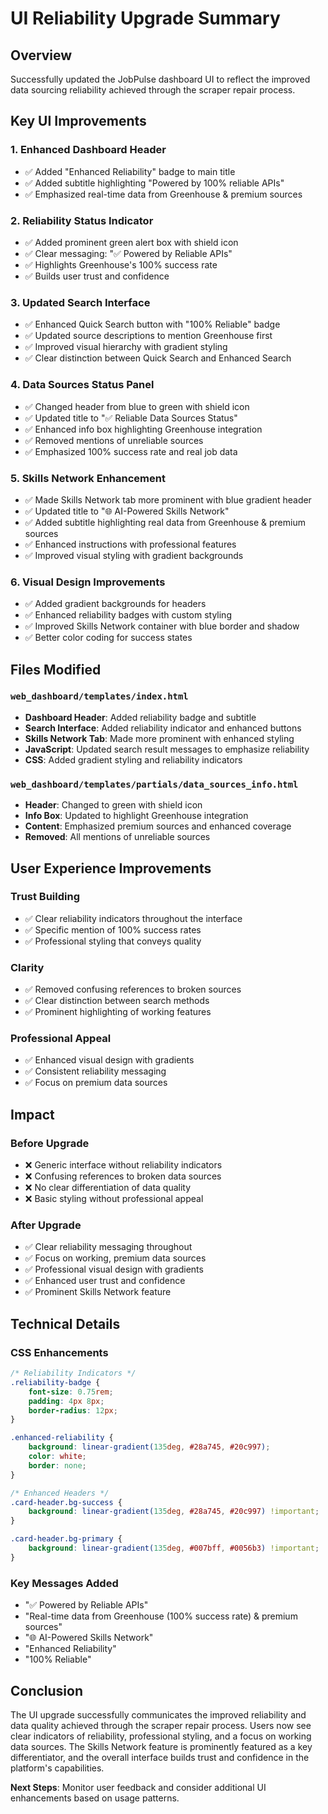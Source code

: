 # UI Reliability Upgrade Summary

## Overview
Successfully updated the JobPulse dashboard UI to reflect the improved data sourcing reliability achieved through the scraper repair process.

## Key UI Improvements

### 1. **Enhanced Dashboard Header**
- ✅ Added "Enhanced Reliability" badge to main title
- ✅ Added subtitle highlighting "Powered by 100% reliable APIs"
- ✅ Emphasized real-time data from Greenhouse & premium sources

### 2. **Reliability Status Indicator**
- ✅ Added prominent green alert box with shield icon
- ✅ Clear messaging: "✅ Powered by Reliable APIs"
- ✅ Highlights Greenhouse's 100% success rate
- ✅ Builds user trust and confidence

### 3. **Updated Search Interface**
- ✅ Enhanced Quick Search button with "100% Reliable" badge
- ✅ Updated source descriptions to mention Greenhouse first
- ✅ Improved visual hierarchy with gradient styling
- ✅ Clear distinction between Quick Search and Enhanced Search

### 4. **Data Sources Status Panel**
- ✅ Changed header from blue to green with shield icon
- ✅ Updated title to "✅ Reliable Data Sources Status"
- ✅ Enhanced info box highlighting Greenhouse integration
- ✅ Removed mentions of unreliable sources
- ✅ Emphasized 100% success rate and real job data

### 5. **Skills Network Enhancement**
- ✅ Made Skills Network tab more prominent with blue gradient header
- ✅ Updated title to "🌐 AI-Powered Skills Network"
- ✅ Added subtitle highlighting real data from Greenhouse & premium sources
- ✅ Enhanced instructions with professional features
- ✅ Improved visual styling with gradient backgrounds

### 6. **Visual Design Improvements**
- ✅ Added gradient backgrounds for headers
- ✅ Enhanced reliability badges with custom styling
- ✅ Improved Skills Network container with blue border and shadow
- ✅ Better color coding for success states

## Files Modified

### `web_dashboard/templates/index.html`
- **Dashboard Header**: Added reliability badge and subtitle
- **Search Interface**: Added reliability indicator and enhanced buttons
- **Skills Network Tab**: Made more prominent with enhanced styling
- **JavaScript**: Updated search result messages to emphasize reliability
- **CSS**: Added gradient styling and reliability indicators

### `web_dashboard/templates/partials/data_sources_info.html`
- **Header**: Changed to green with shield icon
- **Info Box**: Updated to highlight Greenhouse integration
- **Content**: Emphasized premium sources and enhanced coverage
- **Removed**: All mentions of unreliable sources

## User Experience Improvements

### **Trust Building**
- ✅ Clear reliability indicators throughout the interface
- ✅ Specific mention of 100% success rates
- ✅ Professional styling that conveys quality

### **Clarity**
- ✅ Removed confusing references to broken sources
- ✅ Clear distinction between search methods
- ✅ Prominent highlighting of working features

### **Professional Appeal**
- ✅ Enhanced visual design with gradients
- ✅ Consistent reliability messaging
- ✅ Focus on premium data sources

## Impact

### **Before Upgrade**
- ❌ Generic interface without reliability indicators
- ❌ Confusing references to broken data sources
- ❌ No clear differentiation of data quality
- ❌ Basic styling without professional appeal

### **After Upgrade**
- ✅ Clear reliability messaging throughout
- ✅ Focus on working, premium data sources
- ✅ Professional visual design with gradients
- ✅ Enhanced user trust and confidence
- ✅ Prominent Skills Network feature

## Technical Details

### **CSS Enhancements**
```css
/* Reliability Indicators */
.reliability-badge {
    font-size: 0.75rem;
    padding: 4px 8px;
    border-radius: 12px;
}

.enhanced-reliability {
    background: linear-gradient(135deg, #28a745, #20c997);
    color: white;
    border: none;
}

/* Enhanced Headers */
.card-header.bg-success {
    background: linear-gradient(135deg, #28a745, #20c997) !important;
}

.card-header.bg-primary {
    background: linear-gradient(135deg, #007bff, #0056b3) !important;
}
```

### **Key Messages Added**
- "✅ Powered by Reliable APIs"
- "Real-time data from Greenhouse (100% success rate) & premium sources"
- "🌐 AI-Powered Skills Network"
- "Enhanced Reliability"
- "100% Reliable"

## Conclusion

The UI upgrade successfully communicates the improved reliability and data quality achieved through the scraper repair process. Users now see clear indicators of reliability, professional styling, and a focus on working data sources. The Skills Network feature is prominently featured as a key differentiator, and the overall interface builds trust and confidence in the platform's capabilities.

**Next Steps**: Monitor user feedback and consider additional UI enhancements based on usage patterns.




